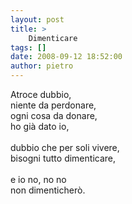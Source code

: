 ```yaml
---
layout: post
title: >
    Dimenticare
tags: []
date: 2008-09-12 18:52:00
author: pietro
---
```

Atroce dubbio,<br/>niente da perdonare,<br/>ogni cosa da donare,<br/>ho già dato io,<br/><br/>dubbio che per soli vivere,<br/>bisogni tutto dimenticare,<br/><br/>e io no, no no<br/>non dimenticherò.
